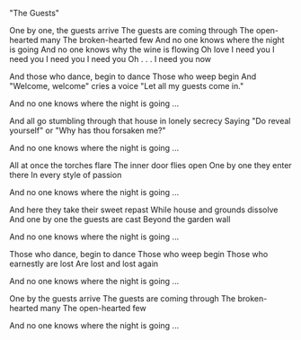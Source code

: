 "The Guests"

One by one, the guests arrive
The guests are coming through
The open-hearted many
The broken-hearted few
And no one knows where the night is going
And no one knows why the wine is flowing
Oh love I need you
I need you
I need you
I need you
Oh . . . I need you now

And those who dance, begin to dance
Those who weep begin
And "Welcome, welcome" cries a voice
"Let all my guests come in."

And no one knows where the night is going ...

And all go stumbling through that house
in lonely secrecy
Saying "Do reveal yourself"
or "Why has thou forsaken me?"

And no one knows where the night is going ...

All at once the torches flare
The inner door flies open
One by one they enter there
In every style of passion

And no one knows where the night is going ...

And here they take their sweet repast
While house and grounds dissolve
And one by one the guests are cast
Beyond the garden wall

And no one knows where the night is going ...

Those who dance, begin to dance
Those who weep begin
Those who earnestly are lost
Are lost and lost again

And no one knows where the night is going ...

One by the guests arrive
The guests are coming through
The broken-hearted many
The open-hearted few

And no one knows where the night is going ...
